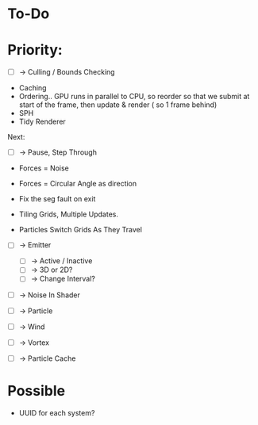 # To-Do

# Priority:

* [ ] -> Culling / Bounds Checking

* Caching
* Ordering.. GPU runs in parallel to CPU, so reorder so that we submit at start of the frame, then update & render ( so 1 frame behind)
* SPH
* Tidy Renderer

Next: 

* [ ] -> Pause, Step Through

* Forces = Noise
* Forces = Circular Angle as direction
* Fix the seg fault on exit

* Tiling Grids, Multiple Updates.
* Particles Switch Grids As They Travel

* [ ] -> Emitter
    - [ ] -> Active / Inactive
    - [ ] -> 3D or 2D?
    - [ ] -> Change Interval?
* [ ] -> Noise In Shader

* [ ] -> Particle
* [ ] -> Wind
* [ ] -> Vortex
* [ ] -> Particle Cache

# Possible

* UUID for each system?

